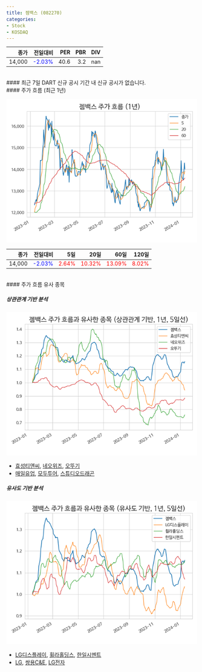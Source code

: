 ```yaml
---
title: 젬백스 (082270)
categories:
- Stock
- KOSDAQ
---
```


|종가|전일대비|PER|PBR|DIV|
|---:|-------:|--:|--:|--:|
|14,000|<span style="color: blue">-2.03%</span>|40.6|3.2|nan|

<!-- more -->

<br>
#### 최근 7일 DART 신규 공시
기간 내 신규 공시가 없습니다.

<br>
#### 주가 흐름 (최근 1년)

![082270](/assets/images/stock/082270.png)

|종가|전일대비|5일|20일|60일|120일|
|---:|-------:|--:|---:|---:|----:|
|14,000|<span style="color: blue">-2.03%</span>|<span style="color: red">2.64%</span>|<span style="color: red">10.32%</span>|<span style="color: red">13.09%</span>|<span style="color: red">8.02%</span>|

<br>
#### 주가 흐름 유사 종목

##### 상관관계 기반 분석

![082270](/assets/images/stock/082270_corr.png)
- [효성티앤씨](/298020/), [네오위즈](/095660/), [오뚜기](/007310/)
- [매일유업](/267980/), [모두투어](/080160/), [스튜디오드래곤](/253450/)

##### 유사도 기반 분석

![082270](/assets/images/stock/082270_sim.png)
- [LG디스플레이](/034220/), [휠라홀딩스](/081660/), [한일시멘트](/300720/)
- [LG](/003550/), [쌍용C&E](/003410/), [LG전자](/066570/)